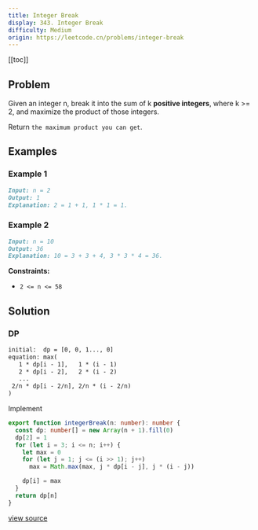 ```yaml
---
title: Integer Break
display: 343. Integer Break
difficulty: Medium
origin: https://leetcode.cn/problems/integer-break
---
```


[[toc]]

## Problem

Given an integer n, break it into the sum of k **positive integers**, where k &gt;= 2, and maximize the product of those integers.

Return `the maximum product you can get`.

## Examples

### Example 1

```md
Input: n = 2
Output: 1
Explanation: 2 = 1 + 1, 1 * 1 = 1.
```

### Example 2

```md
Input: n = 10
Output: 36
Explanation: 10 = 3 + 3 + 4, 3 * 3 * 4 = 36.
```

**Constraints:**

- <code>2 &lt;= n &lt;= 58</code>

## Solution

### DP

```txt
initial:  dp = [0, 0, 1..., 0]
equation: max(
   1 * dp[i - 1],   1 * (i - 1)
   2 * dp[i - 2],   2 * (i - 2)
   ...
 2/n * dp[i - 2/n], 2/n * (i - 2/n)
)
```

Implement

```ts
export function integerBreak(n: number): number {
  const dp: number[] = new Array(n + 1).fill(0)
  dp[2] = 1
  for (let i = 3; i <= n; i++) {
    let max = 0
    for (let j = 1; j <= (i >> 1); j++)
      max = Math.max(max, j * dp[i - j], j * (i - j))

    dp[i] = max
  }
  return dp[n]
}
```

[view source](https://leetcode.cn/problems/integer-break)
